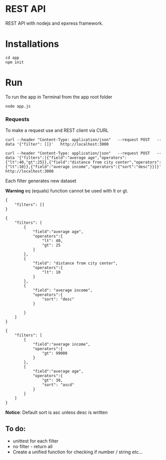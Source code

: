 # REST API 

REST API with nodejs and epxress framework. 

# Installations
```
cd app
npm init
```

# Run
To run the app in Terminal from the app root folder 

`node app.js`

### Requests
To make a request use and REST client via CURL
```
curl --header "Content-Type: application/json"   --request POST   --data '{"filter": []}'   http://localhost:3000

curl --header "Content-Type: application/json"   --request POST   --data '{"filters":[{"field":"average age","operators":{"lt":40,"gt":25}},{"field":"distance from city center","operators":{"lt":10}},{"field":"average income","operators":{"sort":"desc"}}]}' http://localhost:3000
```

Each filter generates new dataset


**Warning** eq (equals) function cannot be used with lt or gt. 

```
{
    "filters": []
}

{
    "filters": [
        {
            "field":"average age",
            "operators":{
                "lt": 40,
                "gt": 25
            }
        },
        {
            "field": "distance from city center",
            "operators":{
                "lt": 10
            }
        },
        {
            "field": "average income",
            "operators":{
                "sort": "desc"
            }
        
        }
    ]
}

{
    "filters": [
        {
            "field":"average income",
            "operators":{
                "gt": 99000
            }
        },
        {
            "field":"average age",
            "operators":{
            	"gt": 30,
                "sort": "ascd"
            }
        }
    ]
}
```

**Notice**: Default sort is asc unless desc is written

## To do:

 * unittest for each filter
 * no filter - return all 
 * Create a unified function for checking if number / string etc...

